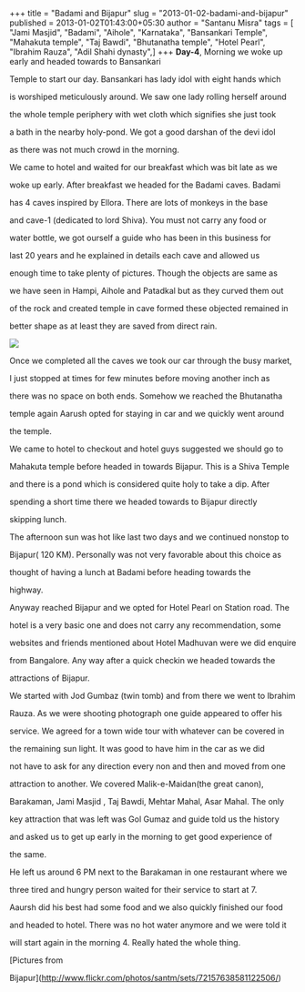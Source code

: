+++
title = "Badami and Bijapur"
slug = "2013-01-02-badami-and-bijapur"
published = 2013-01-02T01:43:00+05:30
author = "Santanu Misra"
tags = [ "Jami Masjid", "Badami", "Aihole", "Karnataka", "Bansankari Temple", "Mahakuta temple", "Taj Bawdi", "Bhutanatha temple", "Hotel Pearl", "Ibrahim Rauza", "Adil Shahi dynasty",]
+++
**Day-4**, Morning we woke up early and headed towards to Bansankari
Temple to start our day. Bansankari has lady idol with eight hands which
is worshiped meticulously around. We saw one lady rolling herself around
the whole temple periphery with wet cloth which signifies she just took
a bath in the nearby holy-pond. We got a good darshan of the devi idol
as there was not much crowd in the morning.

  

We came to hotel and waited for our breakfast which was bit late as we
woke up early. After breakfast we headed for the Badami caves. Badami
has 4 caves inspired by Ellora. There are lots of monkeys in the base
and cave-1 (dedicated to lord Shiva). You must not carry any food or
water bottle, we got ourself a guide who has been in this business for
last 20 years and he explained in details each cave and allowed us
enough time to take plenty of pictures. Though the objects are same as
we have seen in Hampi, Aihole and Patadkal but as they curved them out
of the rock and created temple in cave formed these objected remained in
better shape as at least they are saved from direct rain.

  
  

[![](../images/thumbnails/2013-01-02-badami-and-bijapur-Badami-Bijapur.jpg)](../images/2013-01-02-badami-and-bijapur-Badami-Bijapur.jpg)

Once we completed all the caves we took our car through the busy market,
I just stopped at times for few minutes before moving another inch as
there was no space on both ends. Somehow we reached the Bhutanatha
temple again Aarush opted for staying in car and we quickly went around
the temple.

  

We came to hotel to checkout and hotel guys suggested we should go to
Mahakuta temple before headed in towards Bijapur. This is a Shiva Temple
and there is a pond which is considered quite holy to take a dip. After
spending a short time there we headed towards to Bijapur directly
skipping lunch.

  

The afternoon sun was hot like last two days and we continued nonstop to
Bijapur( 120 KM). Personally was not very favorable about this choice as
thought of having a lunch at Badami before heading towards the
highway.  
Anyway reached Bijapur and we opted for Hotel Pearl on Station road. The
hotel is a very basic one and does not carry any recommendation, some
websites and friends mentioned about Hotel Madhuvan were we did enquire
from Bangalore. Any way after a quick checkin we headed towards the
attractions of Bijapur.

  

We started with Jod Gumbaz (twin tomb) and from there we went to Ibrahim
Rauza. As we were shooting photograph one guide appeared to offer his
service. We agreed for a town wide tour with whatever can be covered in
the remaining sun light. It was good to have him in the car as we did
not have to ask for any direction every non and then and moved from one
attraction to another. We covered Malik-e-Maidan(the great canon),
Barakaman, Jami Masjid , Taj Bawdi, Mehtar Mahal, Asar Mahal. The only
key attraction that was left was Gol Gumaz and guide told us the history
and asked us to get up early in the morning to get good experience of
the same.

  

He left us around 6 PM next to the Barakaman in one restaurant where we
three tired and hungry person waited for their service to start at 7.
Aaursh did his best had some food and we also quickly finished our food
and headed to hotel. There was no hot water anymore and we were told it
will start again in the morning 4. Really hated the whole thing.

  

[Pictures from
Bijapur](http://www.flickr.com/photos/santm/sets/72157638581122506/)
